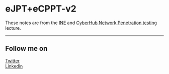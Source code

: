 # eJPT+eCPPT-v2
These notes are from the [INE](https://ine.com/learning/certifications/external/elearnsecurity-certified-professional-penetration-tester) and [CyberHub Network Penetration testing](https://cyberhub.sa/courses/119)
lecture.

---------------
Follow me on 
---------------
[Twitter](https://twitter.com/SBE10OC)  
[Linkedin](https://www.linkedin.com/in/shehap-ali-b17216247/)
